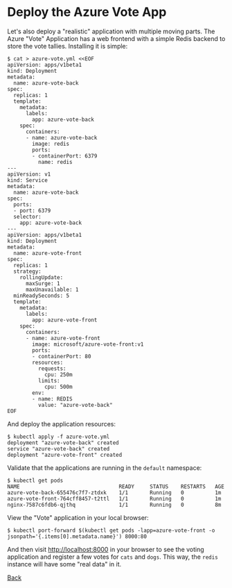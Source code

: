 # Deploy the Azure Vote App

Let's also deploy a "realistic" application with multiple moving parts.  The Azure "Vote" Application has a web frontend with a simple Redis backend to store the vote tallies.  Installing it is simple:
```
$ cat > azure-vote.yml <<EOF
apiVersion: apps/v1beta1
kind: Deployment
metadata:
  name: azure-vote-back
spec:
  replicas: 1
  template:
    metadata:
      labels:
        app: azure-vote-back
    spec:
      containers:
      - name: azure-vote-back
        image: redis
        ports:
        - containerPort: 6379
          name: redis
---
apiVersion: v1
kind: Service
metadata:
  name: azure-vote-back
spec:
  ports:
  - port: 6379
  selector:
    app: azure-vote-back
---
apiVersion: apps/v1beta1
kind: Deployment
metadata:
  name: azure-vote-front
spec:
  replicas: 1
  strategy:
    rollingUpdate:
      maxSurge: 1
      maxUnavailable: 1
  minReadySeconds: 5 
  template:
    metadata:
      labels:
        app: azure-vote-front
    spec:
      containers:
      - name: azure-vote-front
        image: microsoft/azure-vote-front:v1
        ports:
        - containerPort: 80
        resources:
          requests:
            cpu: 250m
          limits:
            cpu: 500m
        env:
        - name: REDIS
          value: "azure-vote-back"
EOF
```

And deploy the application resources:
```
$ kubectl apply -f azure-vote.yml 
deployment "azure-vote-back" created
service "azure-vote-back" created
deployment "azure-vote-front" created
```

Validate that the applications are running in the `default` namespace:
```
$ kubectl get pods
NAME                                READY     STATUS    RESTARTS   AGE
azure-vote-back-655476c7f7-ztdxk    1/1       Running   0          1m
azure-vote-front-764cff8457-t2ttl   1/1       Running   0          1m
nginx-7587c6fdb6-qjthq              1/1       Running   0          8m
```

View the "Vote" application in your local browser:
```
$ kubectl port-forward $(kubectl get pods -lapp=azure-vote-front -o jsonpath='{.items[0].metadata.name}') 8000:80
```
And then visit [http://localhost:8000](http://localhost:8000) in your browser to see the voting application and register a few votes for `cats` and `dogs`.  This way, the `redis` instance will have some "real data" in it.


[Back](/README.md#level-1-attacks)
